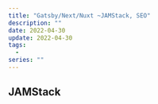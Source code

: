 ```yaml
---
title: "Gatsby/Next/Nuxt ~JAMStack, SEO"
description: ""
date: 2022-04-30
update: 2022-04-30
tags:
  -
series: ""
---
```


## JAMStack
